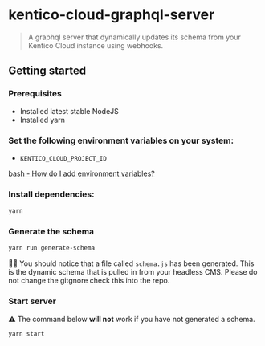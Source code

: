 # kentico-cloud-graphql-server

> A graphql server that dynamically updates its schema from your Kentico Cloud instance using webhooks.

## Getting started

### Prerequisites

* Installed latest stable NodeJS
* Installed yarn

### Set the following environment variables on your system:
  
* `KENTICO_CLOUD_PROJECT_ID`

[bash - How do I add environment variables?](https://askubuntu.com/questions/58814/how-do-i-add-environment-variables)

### Install dependencies:

```bash
yarn
```
### Generate the schema

```bash
yarn run generate-schema
```
💁‍♂️ You should notice that a file called `schema.js` has been generated. This is the dynamic schema that is pulled in from your headless CMS. Please do not change the gitgnore check this into the repo.

### Start server

⚠️ The command below **will not** work if you have not generated a schema.

```bash
yarn start
```
